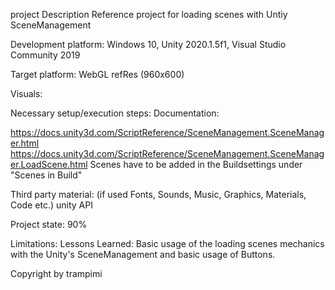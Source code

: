 project Description
Reference project for loading scenes with Untiy SceneManagement

Development platform:
Windows 10, Unity 2020.1.5f1, Visual Studio Community 2019

Target platform:
WebGL refRes (960x600)

Visuals:

Necessary setup/execution steps:
Documentation:

https://docs.unity3d.com/ScriptReference/SceneManagement.SceneManager.html
https://docs.unity3d.com/ScriptReference/SceneManagement.SceneManager.LoadScene.html
Scenes have to be added in the Buildsettings under "Scenes in Build"


Third party material:
(if used Fonts, Sounds, Music, Graphics, Materials, Code etc.)
unity API 

Project state:
90%

Limitations:
Lessons Learned:
Basic usage of the loading scenes mechanics with the Unity's SceneManagement and basic usage of Buttons.

Copyright by trampimi